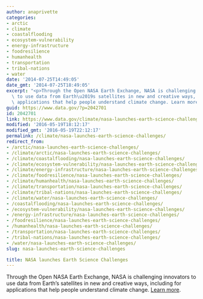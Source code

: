 ```yaml
---
author: anaprivette
categories:
- arctic
- climate
- coastalflooding
- ecosystem-vulnerability
- energy-infrastructure
- foodresilience
- humanhealth
- transportation
- tribal-nations
- water
date: '2014-07-25T14:49:05'
date_gmt: '2014-07-25T18:49:05'
excerpt: "<p>Through the Open NASA Earth Exchange, NASA is challenging innovators\
  \ to use data from Earth\u2019s satellites in new and creative ways, including for\
  \ applications that help people understand climate change. Learn more.</p>\n"
guid: https://www.data.gov/?p=2042701
id: 2042701
link: https://www.data.gov/climate/nasa-launches-earth-science-challenges/
modified: '2016-05-19T18:12:17'
modified_gmt: '2016-05-19T22:12:17'
permalink: /climate/nasa-launches-earth-science-challenges/
redirect_from:
- /arctic/nasa-launches-earth-science-challenges/
- /climate/arctic/nasa-launches-earth-science-challenges/
- /climate/coastalflooding/nasa-launches-earth-science-challenges/
- /climate/ecosystem-vulnerability/nasa-launches-earth-science-challenges/
- /climate/energy-infrastructure/nasa-launches-earth-science-challenges/
- /climate/foodresilience/nasa-launches-earth-science-challenges/
- /climate/humanhealth/nasa-launches-earth-science-challenges/
- /climate/transportation/nasa-launches-earth-science-challenges/
- /climate/tribal-nations/nasa-launches-earth-science-challenges/
- /climate/water/nasa-launches-earth-science-challenges/
- /coastalflooding/nasa-launches-earth-science-challenges/
- /ecosystem-vulnerability/nasa-launches-earth-science-challenges/
- /energy-infrastructure/nasa-launches-earth-science-challenges/
- /foodresilience/nasa-launches-earth-science-challenges/
- /humanhealth/nasa-launches-earth-science-challenges/
- /transportation/nasa-launches-earth-science-challenges/
- /tribal-nations/nasa-launches-earth-science-challenges/
- /water/nasa-launches-earth-science-challenges/
slug: nasa-launches-earth-science-challenges

title: NASA launches Earth Science Challenges
---
```


Through the Open NASA Earth Exchange, NASA is challenging innovators to use data from Earth’s satellites in new and creative ways, including for applications that help people understand climate change. [Learn more](https://nex.nasa.gov/OpenNEX).
